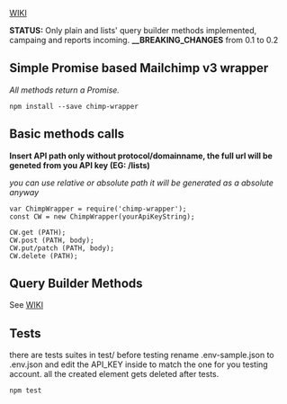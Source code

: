 [WIKI](https://github.com/Kirkhammetz/chimp-wrapper/wiki/)

**__STATUS:__** Only plain and lists' query builder methods implemented, campaing and reports incoming.
**__BREAKING_CHANGES** from 0.1 to 0.2

## Simple Promise based Mailchimp v3 wrapper
*All methods return a Promise.*

    npm install --save chimp-wrapper

## Basic methods calls

**Insert API path only without protocol/domainname, the full url will be geneted from you API key (EG: /lists)**

_you can use relative or absolute path it will be generated as a absolute anyway_

    var ChimpWrapper = require('chimp-wrapper');
    const CW = new ChimpWrapper(yourApiKeyString);

    CW.get (PATH);
    CW.post (PATH, body);
    CW.put/patch (PATH, body);
    CW.delete (PATH);

## Query Builder Methods

See [WIKI](https://github.com/Kirkhammetz/chimp-wrapper/wiki/Query-Builder-Methods)


## Tests
there are tests suites in test/
before testing rename .env-sample.json to .env.json and edit the API_KEY inside to match the one for you testing account.
all the created element gets deleted after tests.

    npm test
